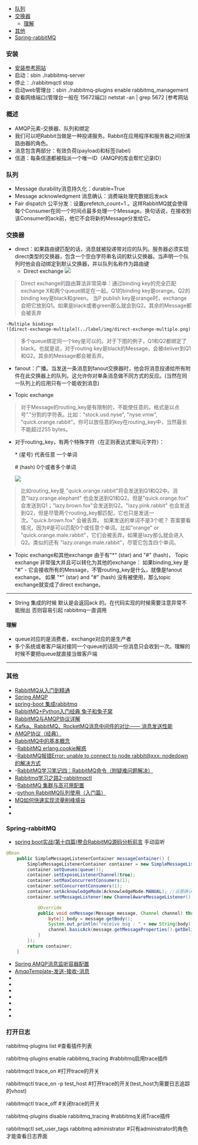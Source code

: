 <!-- toc -->

- [队列](#队列)
- [交换器](#交换器)
  - [理解](#理解)
- [其他](#其他)
- [Spring-rabbitMQ](#spring-rabbitmq)

<!-- tocstop -->



### 安装

- [安装参考网站](http://my.oschina.net/u/998693/blog/547873)
- 启动：sbin ./rabbitmq-server
- 停止：./rabbitmqctl stop
- 启动web管理台：sbin ./rabbitmq-plugins enable rabbitmq_management
- 查看网络端口(管理台一般在 15672端口) netstat -an | grep 5672  [参考网站

### 概述

- AMQP元素-交换器、队列和绑定
- 我们可以吧Rabbit当做是一种投递服务。Rabbit在应用程序和服务器之间扮演路由器的角色。
- 消息包含两部分：有效负荷(payload)和标签(label)
- 信道：每条信道都被指派一个唯一ID（AMQP的库会帮忙记录ID）


### 队列
- Message durability消息持久化：durable=True
- Message acknowledgment 消息确认：消费端处理完数据后发ack
- Fair dispatch 公平分发：设置prefetch_count=1 。这样RabbitMQ就会使得每个Consumer在同一个时间点最多处理一个Message。换句话说，在接收到该Consumer的ack前，他它不会将新的Message分发给它。

### 交换器
- direct：如果路由键匹配的话，消息就被投递带对应的队列。服务器必须实现direct类型的交换器，包含一个空白字符串名词的默认交换器。当声明一个队列时他会自动绑定到默认交换器，并以队列名称作为路由键
  - Direct exchange
    ![](../label/img/direct-exchange.png)
> Direct exchange的路由算法非常简单：通过binding key的完全匹配
> exchange X和两个queue绑定在一起。Q1的binding key是orange。Q2的binding key是black和green。
    当P publish key是orange时，exchange会把它放到Q1。如果是black或者green那么就会到Q2。其余的Message都会被丢弃

    -Multiple bindings
    ![direct-exchange-multiple](../label/img/direct-exchange-multiple.png)
> 多个queue绑定同一个key是可以的。对于下图的例子，Q1和Q2都绑定了black。也就是说，对于routing key是black的Message，会被deliver到Q1和Q2。其余的Message都会被丢弃。    

- fanout：广播。当发送一条消息到fanout交换器时，他会将消息投递给所有附件在此交换器上的队列。这允许你对单条消息做不同方式的反应。(当然在同一队列上的应用只有一个能收到消息)

- Topic exchange
> 对于Message的routing_key是有限制的，不能使任意的。格式是以点号“."分割的字符表。比如："stock.usd.nyse", "nyse.vmw", "quick.orange.rabbit"。你可以放任意的key在routing_key中，当然最长不能超过255 bytes。


- 对于routing_key，有两个特殊字符（在正则表达式里叫元字符）：

  \* (星号) 代表任意 一个单词

  \# (hash) 0个或者多个单词

  ![](../label/img/python-five.png)

> 比如routing_key是 "quick.orange.rabbit"将会发送到Q1和Q2中。消息"lazy.orange.elephant" 也会发送到Q1和Q2。但是"quick.orange.fox" 会发送到Q1；"lazy.brown.fox"会发送到Q2。"lazy.pink.rabbit" 也会发送到Q2，但是尽管两个routing_key都匹配，它也只是发送一次。"quick.brown.fox" 会被丢弃。
> 如果发送的单词不是3个呢？ 答案要看情况，因为#是可以匹配0个或任意个单词。比如"orange" or "quick.orange.male.rabbit"，它们会被丢弃。如果是lazy那么就会进入Q2。类似的还有 "lazy.orange.male.rabbit"，尽管它包含四个单词。

- Topic exchange和其他exchange
  由于有"\*" (star) and "#" (hash)， Topic exchange 非常强大并且可以转化为其他的exchange：
  如果binding_key 是 "#" - 它会接收所有的Message，不管routing_key是什么，就像是fanout exchange。
  如果 "\*" (star) and "#" (hash) 没有被使用，那么topic exchange就变成了direct exchange。

----
- String 集成的时候 默认是会返回ack 的。在代码实现的时候需要注意异常不能抛出 否则容易引起 rabbitmq一直调用

#### 理解
- queue对应的是消费者，exchange对应的是生产者
- 多个系统或者客户端对接同一个queue的话同一份消息只会收到一次。理解的时候不要把queue就直接当做客户端

----
### 其他
- [RabbitMQ从入门到精通](http://blog.csdn.net/column/details/rabbitmq.html)
- [Spring AMQP](http://docs.spring.io/spring-amqp/reference/htmlsingle/)
- [spring-boot 集成rabbitmq](https://segmentfault.com/a/1190000004401870)
- [RabbitMQ+Python入门经典 兔子和兔子窝](http://blog.csdn.net/linvo/article/details/5750987)
- [RabbitMQ与AMQP协议详解](http://www.cnblogs.com/frankyou/p/5283539.html)
- [Kafka、RabbitMQ、RocketMQ消息中间件的对比—— 消息发送性能](https://yq.aliyun.com/articles/25385)
- [ AMQP协议（经典）](http://blog.csdn.net/zhangxinrun/article/details/6411841)
- [RabbitMQ中的基本概念](http://emacsist.github.io/2015/12/06/RabbitMQ中的基本概念/)
- -[RabbitMQ erlang.cookie解惑](http://www.cnblogs.com/xgtx/articles/6068392.html)
- -[RabbitMQ报错Error: unable to connect to node rabbit@xxx: nodedown的解决方式](http://chingo.org/post/rabbitmq-error-unable-to-connect-to-node-rabbit-nodedown-solution.html)
- -[RabbitMQ学习笔记四：RabbitMQ命令（附疑难问题解决）](http://www.cnblogs.com/wuzhiyuan/p/6856985.html)
- [Rabbitmq学习之路2-rabbitmqctl](https://my.oschina.net/guol/blog/186445)
- -[RabbitMQ 集群与高可用配置](http://88250.b3log.org/rabbitmq-clustering-ha)
- -[python RabbitMQ队列使用（入门篇）](http://www.cnblogs.com/kerwinC/p/5967584.html)
- [MQ如何快速实现流量削峰填谷](https://blog.csdn.net/u011676417/article/details/70168194)
- []()
- []()

### Spring-rabbitMQ
- [spring boot实战(第十四篇)整合RabbitMQ源码分析前言](http://blog.csdn.net/liaokailin/article/details/49562651)
   手动监听
```java
@Bean  
    public SimpleMessageListenerContainer messageContainer() {  
        SimpleMessageListenerContainer container = new SimpleMessageListenerContainer(connectionFactory());  
        container.setQueues(queue());  
        container.setExposeListenerChannel(true);  
        container.setMaxConcurrentConsumers(1);  
        container.setConcurrentConsumers(1);  
        container.setAcknowledgeMode(AcknowledgeMode.MANUAL); //设置确认模式手工确认  
        container.setMessageListener(new ChannelAwareMessageListener() {  

            @Override  
            public void onMessage(Message message, Channel channel) throws Exception {  
                byte[] body = message.getBody();  
                System.out.println("receive msg : " + new String(body));  
                channel.basicAck(message.getMessageProperties().getDeliveryTag(), false); //确认消息成功消费  
            }  
        });  
        return container;  
    }  
```

- [Spring AMQP消息监听容器配置](http://blog.csdn.net/sn_gis/article/details/41252109)
- [AmqpTemplate-发送-接收-消息](http://www.aichengxu.com/view/37900)
- []()
- []()
- []()
- []()
- []()
- []()
- []()



###  打开日志

rabbitmq-plugins list  #查看插件列表

rabbitmq-plugins enable rabbitmq_tracing #rabbitmq启用trace插件

rabbitmqctl trace_on #打开trace的开关

rabbitmqctl trace_on -p test_host #打开trace的开关(test_host为需要日志追踪的vhost)

rabbitmqctl trace_off #关闭trace的开关

rabbitmq-plugins disable rabbitmq_tracing #rabbitmq关闭Trace插件

rabbitmqctl set_user_tags rabbitmq administrator #只有administrator的角色才能查看日志界面